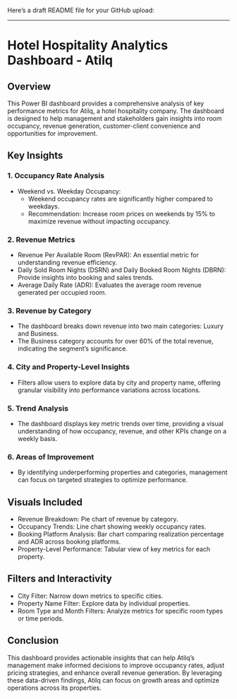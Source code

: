 Here’s a draft README file for your GitHub upload:

---

# Hotel Hospitality Analytics Dashboard - Atilq

## Overview
This Power BI dashboard provides a comprehensive analysis of key performance metrics for Atilq, a hotel hospitality company. The dashboard is designed to help management and stakeholders gain insights into room occupancy, revenue generation, customer-client convenience and opportunities for improvement.

## Key Insights

### 1. Occupancy Rate Analysis
   - Weekend vs. Weekday Occupancy:
     - Weekend occupancy rates are significantly higher compared to weekdays.
     - Recommendation: Increase room prices on weekends by 15% to maximize revenue without impacting occupancy.

### 2. Revenue Metrics
   - Revenue Per Available Room (RevPAR): An essential metric for understanding revenue efficiency.
   - Daily Sold Room Nights (DSRN) and Daily Booked Room Nights (DBRN): Provide insights into booking and sales trends.
   - Average Daily Rate (ADR): Evaluates the average room revenue generated per occupied room.

### 3. Revenue by Category
   - The dashboard breaks down revenue into two main categories: Luxury and Business.
   - The Business category accounts for over 60% of the total revenue, indicating the segment’s significance.

### 4. City and Property-Level Insights
   - Filters allow users to explore data by city and property name, offering granular visibility into performance variations across locations.

### 5. Trend Analysis
   - The dashboard displays key metric trends over time, providing a visual understanding of how occupancy, revenue, and other KPIs change on a weekly basis.

### 6. Areas of Improvement
   - By identifying underperforming properties and categories, management can focus on targeted strategies to optimize performance.

## Visuals Included
- Revenue Breakdown: Pie chart of revenue by category.
- Occupancy Trends: Line chart showing weekly occupancy rates.
- Booking Platform Analysis: Bar chart comparing realization percentage and ADR across booking platforms.
- Property-Level Performance: Tabular view of key metrics for each property.

## Filters and Interactivity
- City Filter: Narrow down metrics to specific cities.
- Property Name Filter: Explore data by individual properties.
- Room Type and Month Filters: Analyze metrics for specific room types or time periods.

## Conclusion
This dashboard provides actionable insights that can help Atilq’s management make informed decisions to improve occupancy rates, adjust pricing strategies, and enhance overall revenue generation. By leveraging these data-driven findings, Atilq can focus on growth areas and optimize operations across its properties.

